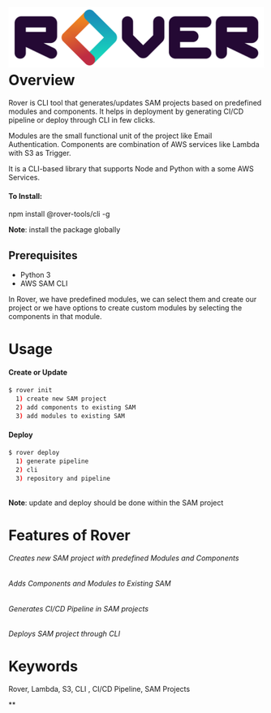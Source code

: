 # ![Create a sample project](./assets/roverForBright.png)Overview

Rover is CLI tool  that generates/updates  SAM projects based on predefined modules and components. It helps in deployment by generating CI/CD pipeline or deploy through CLI in few clicks.

Modules are the small functional unit of the project like Email Authentication. Components are combination of  AWS services like Lambda with S3 as Trigger.

It is a CLI-based library that supports Node and Python with a some AWS Services.

#### To Install:

 npm install @rover-tools/cli -g

 **Note**: install the package globally

## Prerequisites

* Python 3
* AWS SAM CLI

In Rover, we have predefined modules, we can select them and create our project or we have options to create custom modules by selecting the components in that module.

# Usage

#### Create or Update

```sh
$ rover init
  1) create new SAM project
  2) add components to existing SAM
  3) add modules to existing SAM
```

#### Deploy

```sh
$ rover deploy         
  1) generate pipeline
  2) cli
  3) repository and pipeline
  
```

**Note**: update and deploy should be done within the SAM project

# Features of Rover

###### Creates new SAM project with predefined Modules and Components

###### Adds Components and Modules to Existing SAM

###### Generates CI/CD Pipeline in SAM projects

###### Deploys SAM project through CLI

# Keywords

Rover, Lambda, S3, CLI , CI/CD Pipeline, SAM Projects

**
